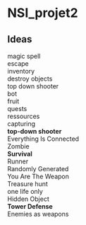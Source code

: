 # NSI_projet2

## Ideas

magic spell<br>
escape<br>
inventory<br>
destroy objects<br>
top down shooter<br>
bot<br>
fruit<br>
quests<br>
ressources<br>
capturing<br>
**top-down shooter**<br>
Everything Is Connected<br>
Zombie<br>
**Survival**<br>
Runner<br>
Randomly Generated<br>
You Are The Weapon<br>
Treasure hunt<br>
one life only<br>
Hidden Object<br>
**Tower Defense**<br>
Enemies as weapons<br>
